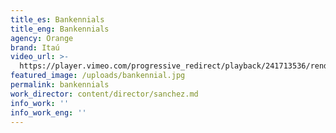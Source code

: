 ```yaml
---
title_es: Bankennials
title_eng: Bankennials
agency: Orange
brand: Itaú
video_url: >-
  https://player.vimeo.com/progressive_redirect/playback/241713536/rendition/1080p/file.mp4?loc=external&log_user=0&signature=3f8a0883dafe3788fd900a284c02275cec8ec847ac9329b4aa1a82aba8e24e5a
featured_image: /uploads/bankennial.jpg
permalink: bankennials
work_director: content/director/sanchez.md
info_work: ''
info_work_eng: ''
---
```


